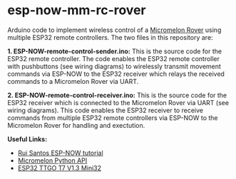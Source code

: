 # esp-now-mm-rc-rover
Arduino code to implement wireless control of a [Micromelon Rover](https://micromelon.com.au/) using multiple ESP32 remote controllers. The two files in this repository are:

**1. ESP-NOW-remote-control-sender.ino:**
This is the source code for the ESP32 remote controller. The code enables the ESP32 remote controller with pushbuttons (see wiring diagrams) to wirelessly transmit movement commands via ESP-NOW to the ESP32 receiver which relays the received commands to a Micromelon Rover via UART.


**2. ESP-NOW-remote-control-receiver.ino:**
This is the source code for the ESP32 receiver which is connected to the Micromelon Rover via UART (see wiring diagrams). This code enables the ESP32 receiver to receive commands from multiple ESP32 remote controllers via ESP-NOW to the Micromelon Rover for handling and exectution. 

**Useful Links:**
* [Rui Santos ESP-NOW tutorial](https://RandomNerdTutorials.com/esp-now-esp32-arduino-ide/)
* [Micromelon Python API](https://github.com/Micromelon-Robotics/mm-pymodule)
* [ESP32 TTGO T7 V1.3 Mini32](https://www.aliexpress.com/item/32846710180.html?_randl_currency=AUD&_randl_shipto=AU&src=google&src=google&albch=rmkt&acnt=576-373-4425&albcp=16560254345&albag=&slnk=&trgt=&plac=&crea=&netw=x&device=c&mtctp=&albbt=Google_7_rmkt&gclid=CjwKCAjwy_aUBhACEiwA2IHHQCae2f6CnmNbD0QBvAhtqfIuzd_kipWZuzskXRm6EVVpVPYGZNCiKBoCiBgQAvD_BwE&aff_fcid=ed62039dbced430782711f9484dc9d71-1654506581935-06456-UneMJZVf&aff_fsk=UneMJZVf&aff_platform=aaf&sk=UneMJZVf&aff_trace_key=ed62039dbced430782711f9484dc9d71-1654506581935-06456-UneMJZVf&terminal_id=60c76bfabdf64f9db3a17ac94d1f5248&afSmartRedirect=y)
